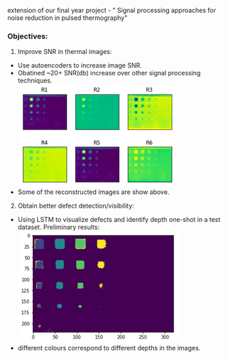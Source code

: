 
extension of our final year project - " Signal processing approaches for noise reduction in pulsed thermography"
### Objectives:
1. Improve SNR in thermal images:<br>
  - Use autoencoders to increase image SNR. <br>
  - Obatined ~20+ SNR(db) increase over other signal processing techniques. <br>
  ![](images/ae.png)
  - Some of the reconstructed images are show above. 
2. Obtain better defect detection/visibility:<br>
  - Using LSTM to visualize defects and identify depth one-shot in a test dataset. Preliminary results:
  ![](images/lstm.png)
  - different colours correspond to different depths in the images. 
 
